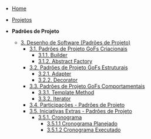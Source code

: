 <!-- docs/_sidebar.md -->

- [Home](/.)
- [Projetos](./Projeto/Projeto.md)

- **Padrões de Projeto**
  - [3. Desenho de Software (Padrões de Projeto)](/PadroesDeProjeto/3.PadroesDeProjeto.md)
    - [3.1. Padrões de Projeto GoFs Criacionais](/PadroesDeProjeto/3.1.GoFsCriacionais.md)
      - [3.1.1. Builder](/docsAnaYzaLeo/builder.md)
      - [3.1.2. Abstract Factory](/docsIgorFloresMatheus/abstractFactory.md)
    - [3.2. Padrões de Projeto GoFs Estruturais](/PadroesDeProjeto/3.2.GoFsEstruturais.md)
      - [3.2.1. Adapter](/docsIgorFloresMatheus/Adapter.md)
      - [3.2.2. Decorator](/docsAnaYzaLeo/decorator.md)
    - [3.3. Padrões de Projeto GoFs Comportamentais](/PadroesDeProjeto/3.3.GoFsComportamentais.md)
      - [3.3.1. Template Method](/docsAnaYzaLeo/templatemethod.md)
      - [3.3.2. Iterator](/docsIgorFloresMatheus/iterator.md)
    - [3.4. Participações - Padrões de Projeto](/participacoes/participacoes.md)
    - [3.5. Iniciativas Extras - Padrões de Projeto](/PadroesDeProjeto/3.5.IniciativasExtras.md)
      - [3.5.1. Cronograma](/PadroesDeProjeto/planejamento/3.5.1.cronograma.md)
        - [3.5.1.1 Cronograma Planejado](/PadroesDeProjeto/planejamento/3.5.1.1CronogramaPlanejado.md)
        - [3.5.1.2 Cronograma Executado](/PadroesDeProjeto/planejamento/3.5.1.1CronogramaExecutado.md)
